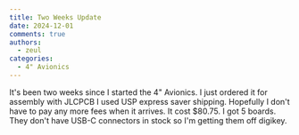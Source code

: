 ```yaml
---
title: Two Weeks Update
date: 2024-12-01
comments: true
authors:
  - zeul
categories:
  - 4" Avionics
---
```


It's been two weeks since I started the 4" Avionics. I just ordered it for assembly with JLCPCB I used USP express saver shipping. Hopefully I don't have to pay any more fees when it arrives. It cost $80.75. I got 5 boards. They don't have USB-C connectors in stock so I'm getting them off digikey.